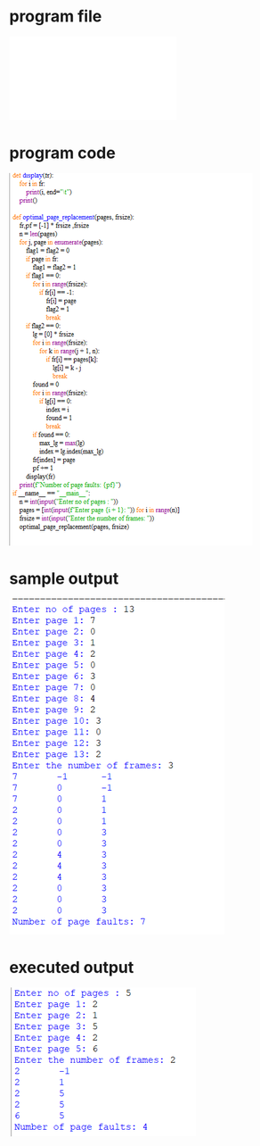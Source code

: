 

# program file
![program file](optimal_Pr_511.py)

# program code 
![program code](optimal_Pr_CODE_511.png)

# sample output
![sample output](optimal_Pr_IO_511.png)

# executed output
![executed output](optimal_Pr_EO_511.png)

